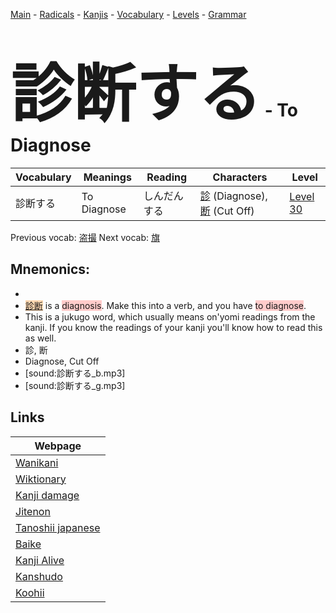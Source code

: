 <style> bigfont {font-size: 100px}</style>
[Main](../README.md) -
[Radicals](../radicals.md) -
[Kanjis](../kanjis.md) -
[Vocabulary](../vocabulary.md) -
[Levels](../levels.md) -
[Grammar](../grammar.md)
# <bigfont> 診断する</bigfont> - To Diagnose 

| Vocabulary | Meanings | Reading | Characters | Level |
| --- | --- | --- | --- | --- |
| 診断する | To Diagnose | しんだんする |  [診](../kanjis/診.md) (Diagnose), [断](../kanjis/断.md) (Cut Off) | [Level 30](../levels/wk_level30.md) |

Previous vocab: [盗撮](盗撮.md) Next vocab: [旗](旗.md) 

## Mnemonics:

* 
* <span style="background-color:#fed8b1"> [診断](https://jisho.org/search/診断)</span> is a <span style="background-color:#ffcccb"> diagnosis</span>. Make this into a verb, and you have <span style="background-color:#ffcccb"> to diagnose</span>.
* This is a jukugo word, which usually means on'yomi readings from the kanji. If you know the readings of your kanji you'll know how to read this as well.
* 診, 断
* Diagnose, Cut Off
* [sound:診断する_b.mp3]
* [sound:診断する_g.mp3]


## Links 

| Webpage |
| --- |
| [Wanikani          ](https://www.wanikani.com/kanji/診断する) |
| [Wiktionary        ](https://en.wiktionary.org/wiki/診断する) |
| [Kanji damage      ](http://www.kanjidamage.com/kanji/search?utf8=✓&q=診断する) |
| [Jitenon           ](https://jitenon.com/kanji/診断する) |
| [Tanoshii japanese ](https://www.tanoshiijapanese.com/dictionary/kanji.cfm?k=診断する) |
| [Baike             ](https://baike.baidu.com/item/診断する) |
| [Kanji Alive       ](https://app.kanjialive.com/診断する) |
| [Kanshudo          ](https://www.kanshudo.com/searchmn?q=診断する) |
| [Koohii            ](https://kanji.koohii.com/study/kanji/診断する) |
